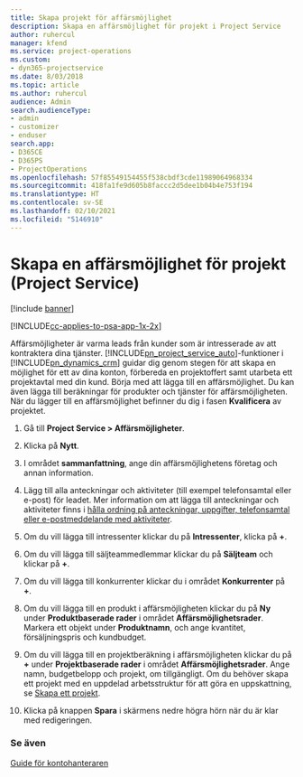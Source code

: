 ```yaml
---
title: Skapa projekt för affärsmöjlighet
description: Skapa en affärsmöjlighet för projekt i Project Service
author: ruhercul
manager: kfend
ms.service: project-operations
ms.custom:
- dyn365-projectservice
ms.date: 8/03/2018
ms.topic: article
ms.author: ruhercul
audience: Admin
search.audienceType:
- admin
- customizer
- enduser
search.app:
- D365CE
- D365PS
- ProjectOperations
ms.openlocfilehash: 57f85549154455f538cbdf3cde11989064968334
ms.sourcegitcommit: 418fa1fe9d605b8faccc2d5dee1b04b4e753f194
ms.translationtype: HT
ms.contentlocale: sv-SE
ms.lasthandoff: 02/10/2021
ms.locfileid: "5146910"
---
```

# <a name="create-a-project-opportunity-project-service"></a>Skapa en affärsmöjlighet för projekt (Project Service)

[!include [banner](../includes/psa-now-project-operations.md)]

[!INCLUDE[cc-applies-to-psa-app-1x-2x](../includes/cc-applies-to-psa-app-1x-2x.md)]

Affärsmöjligheter är varma leads från kunder som är intresserade av att kontraktera dina tjänster. [!INCLUDE[pn_project_service_auto](../includes/pn-project-service-auto.md)]-funktioner i [!INCLUDE[pn_dynamics_crm](../includes/pn-dynamics-crm.md)] guidar dig genom stegen för att skapa en möjlighet för ett av dina konton, förbereda en projektoffert samt utarbeta ett projektavtal med din kund. Börja med att lägga till en affärsmöjlighet. Du kan även lägga till beräkningar för produkter och tjänster för affärsmöjligheten. När du lägger till en affärsmöjlighet befinner du dig i fasen **Kvalificera** av projektet.  
  
1.  Gå till **Project Service > Affärsmöjligheter**.  
  
2.  Klicka på **Nytt**.  
  
3.  I området **sammanfattning**, ange din affärsmöjlighetens företag och annan information.  
  
4.  Lägg till alla anteckningar och aktiviteter (till exempel telefonsamtal eller e-post) för leadet. Mer information om att lägga till anteckningar och aktiviteter finns i [hålla ordning på anteckningar, uppgifter, telefonsamtal eller e-postmeddelande med aktiviteter](https://docs.microsoft.com/dynamics365/customerengagement/on-premises/basics/work-with-activities).  
  
5.  Om du vill lägga till intressenter klickar du på **Intressenter**, klicka på **+**.  
  
6.  Om du vill lägga till säljteammedlemmar klickar du på **Säljteam** och klickar på **+**.  
  
7.  Om du vill lägga till konkurrenter klickar du i området **Konkurrenter** på **+**.  
  
8.  Om du vill lägga till en produkt i affärsmöjligheten klickar du på **Ny** under **Produktbaserade rader** i området **Affärsmöjlighetsrader**. Markera ett objekt under **Produktnamn**, och ange kvantitet, försäljningspris och kundbudget.  
  
9. Om du vill lägga till en projektberäkning i affärsmöjligheten klickar du på **+** under **Projektbaserade rader** i området **Affärsmöjlighetsrader**. Ange namn, budgetbelopp och projekt, om tillgängligt. Om du behöver skapa ett projekt med en uppdelad arbetsstruktur för att göra en uppskattning, se [Skapa ett projekt](../psa/create-project.md).  
  
10. Klicka på knappen **Spara** i skärmens nedre högra hörn när du är klar med redigeringen.  
  
### <a name="see-also"></a>Se även  
 [Guide för kontohanteraren](../psa/account-manager-guide.md)
